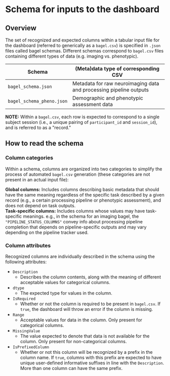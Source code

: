 # Schema for inputs to the dashboard

## Overview
The set of recognized and expected columns within a tabular input file for the dashboard (referred to generically as a `bagel.csv`) is specified in `.json` files called bagel schemas.
Different schemas correspond to `bagel.csv` files containing different types of data (e.g. imaging vs. phenotypic).

| Schema                    | (Meta)data type of corresponding CSV                               |
| ------------------------- | ------------------------------------------------------------------ |
| `bagel_schema.json`       | Metadata for raw neuroimaging data and processing pipeline outputs |
| `bagel_schema_pheno.json` | Demographic and phenotypic assessment data                         |

**NOTE:** 
Within a `bagel.csv`, each row is expected to correspond to a single subject session (i.e., a unique pairing of `participant_id` and `session_id`), 
and is referred to as a "record."

## How to read the schema
### Column categories
Within a schema, columns are organized into two categories to simplify the process of automated `bagel.csv` generation 
(these categories are not present in an actual input file):

**Global columns:** Includes columns describing basic metadata that should have the same meaning regardless of the specific task described by a given record 
(e.g., a certain processing pipeline or phenotypic assessment), 
and does not depend on task outputs.  
**Task-specific columns:** Includes columns whose values may have task-specific meanings.
e.g., in the schema for an imaging bagel, the `"PIPELINE_STATUS_COLUMNS"` convey info about processing pipeline completion that depends on pipeline-specific outputs and may vary depending on the pipeline tracker used.

### Column attributes
Recognized columns are individually described in the schema using the following attributes:
- `Description`
  - Describes the column contents, along with the meaning of different acceptable values for categorical columns.
- `dtype`
  - The expected type for values in the column.
- `IsRequired`
  - Whether or not the column is required to be present in `bagel.csv`. 
  If `true`, the dashboard will throw an error if the column is missing.
- `Range`
  - Acceptable values for data in the column. 
  Only present for categorical columns.
- `MissingValue`
  - The value expected to denote that data is not available for the column. 
  Only present for non-categorical columns.
- `IsPrefixedColumn`
  - Whether or not this column will be recognized by a prefix in the column name.
  If `true`, columns with this prefix are expected to have unique user-defined informative suffixes in line with the  `Description`. 
  More than one column can have the same prefix.
